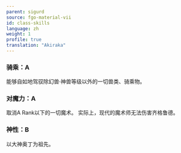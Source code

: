 ```yaml
---
parent: sigurd
source: fgo-material-vii
id: class-skills
language: zh
weight: 1
profile: true
translation: "Akiraka"
---
```


### 骑乘：A

能够自如地驾驭除幻兽·神兽等级以外的一切兽类、骑乘物。

### 对魔力：A

取消A Rank以下的一切魔术。
实际上，现代的魔术师无法伤害齐格鲁德。

### 神性：B

以大神奥丁为祖先。
